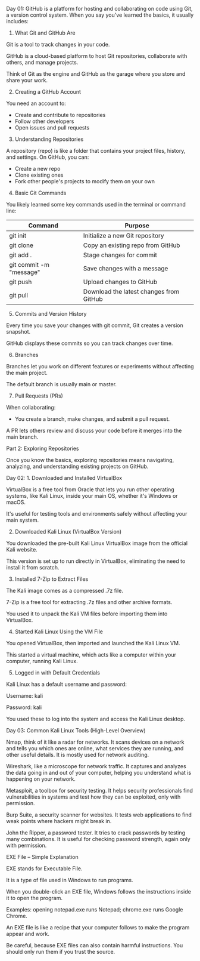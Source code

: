 Day 01: GitHub is a platform for hosting and collaborating on code using Git, a version control system. When you say you've learned the basics, it usually includes:

 1. What Git and GitHub Are

Git is a tool to track changes in your code. 

GitHub is a cloud-based platform to host Git repositories, collaborate with others, and manage projects. 

Think of Git as the engine and GitHub as the garage where you store and share your work.

 2. Creating a GitHub Account

You need an account to:

- Create and contribute to repositories
- Follow other developers
- Open issues and pull requests

 3. Understanding Repositories

A repository (repo) is like a folder that contains your project files, history, and settings. On GitHub, you can:

- Create a new repo
- Clone existing ones
- Fork other people's projects to modify them on your own

 4. Basic Git Commands

You likely learned some key commands used in the terminal or command line:

| Command                     | Purpose                                      |
|-----------------------------|----------------------------------------------|
| git init                    | Initialize a new Git repository              |
| git clone <url>            | Copy an existing repo from GitHub            |
| git add .                   | Stage changes for commit                      |
| git commit -m "message"    | Save changes with a message                  |
| git push                    | Upload changes to GitHub                     |
| git pull                    | Download the latest changes from GitHub      |

 5. Commits and Version History

Every time you save your changes with git commit, Git creates a version snapshot. 

GitHub displays these commits so you can track changes over time.

 6. Branches

Branches let you work on different features or experiments without affecting the main project. 

The default branch is usually main or master.

 7. Pull Requests (PRs)

When collaborating:

- You create a branch, make changes, and submit a pull request.

A PR lets others review and discuss your code before it merges into the main branch.

 Part 2: Exploring Repositories

Once you know the basics, exploring repositories means navigating, analyzing, and understanding existing projects on GitHub.

Day 02: 1. Downloaded and Installed VirtualBox

VirtualBox is a free tool from Oracle that lets you run other operating systems, like Kali Linux, inside your main OS, whether it's Windows or macOS.

It's useful for testing tools and environments safely without affecting your main system.

2. Downloaded Kali Linux (VirtualBox Version)

You downloaded the pre-built Kali Linux VirtualBox image from the official Kali website.

This version is set up to run directly in VirtualBox, eliminating the need to install it from scratch.

3. Installed 7-Zip to Extract Files

The Kali image comes as a compressed .7z file.

7-Zip is a free tool for extracting .7z files and other archive formats.

You used it to unpack the Kali VM files before importing them into VirtualBox.

4. Started Kali Linux Using the VM File

You opened VirtualBox, then imported and launched the Kali Linux VM.

This started a virtual machine, which acts like a computer within your computer, running Kali Linux.

5. Logged in with Default Credentials

Kali Linux has a default username and password:

Username: kali

Password: kali

You used these to log into the system and access the Kali Linux desktop.

Day 03: Common Kali Linux Tools (High-Level Overview)

Nmap, think of it like a radar for networks. It scans devices on a network and tells you which ones are online, what services they are running, and other useful details. It is mostly used for network auditing.

Wireshark, like a microscope for network traffic. It captures and analyzes the data going in and out of your computer, helping you understand what is happening on your network.

Metasploit, a toolbox for security testing. It helps security professionals find vulnerabilities in systems and test how they can be exploited, only with permission.

Burp Suite, a security scanner for websites. It tests web applications to find weak points where hackers might break in.

John the Ripper, a password tester. It tries to crack passwords by testing many combinations. It is useful for checking password strength, again only with permission.

EXE File – Simple Explanation

EXE stands for Executable File.

It is a type of file used in Windows to run programs.

When you double-click an EXE file, Windows follows the instructions inside it to open the program.

Examples: opening notepad.exe runs Notepad; chrome.exe runs Google Chrome.

An EXE file is like a recipe that your computer follows to make the program appear and work.

Be careful, because EXE files can also contain harmful instructions. You should only run them if you trust the source.
